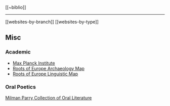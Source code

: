 [[~biblio]]

---



[[websites-by-branch]]
[[websites-by-type]]



## Misc
### Academic

- [Max Planck Institute](https://www.shh.mpg.de/en)
- [Roots of Europe Archaeology Map](http://homeland.ku.dk/)
- [Roots of Europe Linguistic Map](http://dieat.inss.sc.ku.dk/display/)


### Oral Poetics
[Milman Parry Collection of Oral Literature](https://mpc.chs.harvard.edu/)

